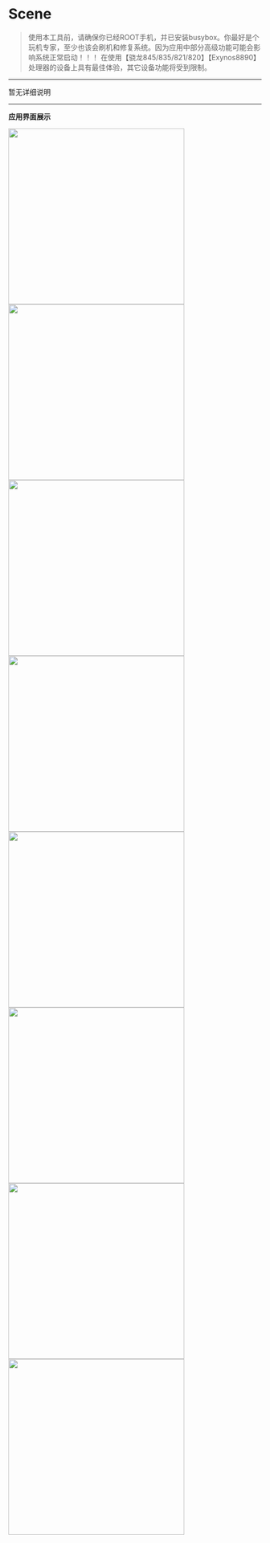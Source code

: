 # Scene

> 使用本工具前，请确保你已经ROOT手机，并已安装busybox。你最好是个玩机专家，至少也该会刷机和修复系统。因为应用中部分高级功能可能会影响系统正常启动！！！
> 在使用【骁龙845/835/821/820】【Exynos8890】处理器的设备上具有最佳体验，其它设备功能将受到限制。

---

暂无详细说明

---

**应用界面展示**


<img src="https://github.com/helloklf/vtools/raw/master/docs/Screenshot/1.png" width="350" />
<img src="https://github.com/helloklf/vtools/raw/master/docs/Screenshot/2.png" width="350" />
<img src="https://github.com/helloklf/vtools/raw/master/docs/Screenshot/3.png" width="350" />
<img src="https://github.com/helloklf/vtools/raw/master/docs/Screenshot/4.png" width="350" />
<img src="https://github.com/helloklf/vtools/raw/master/docs/Screenshot/5.png" width="350" />
<img src="https://github.com/helloklf/vtools/raw/master/docs/Screenshot/6.png" width="350" />
<img src="https://github.com/helloklf/vtools/raw/master/docs/Screenshot/7.png" width="350" />
<img src="https://github.com/helloklf/vtools/raw/master/docs/Screenshot/8.png" width="350" />

